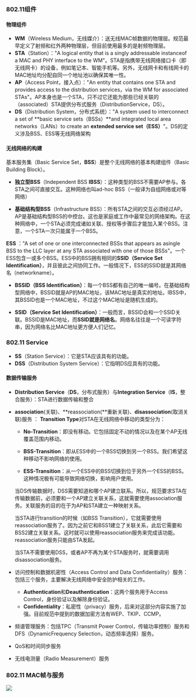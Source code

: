 ### 802.11组件

#### 物理组件

- **WM**（Wireless Medium，无线媒介）：送无线MAC帧数据的物理层。规范最早定义了射频和红外两种物理层，但目前使用最多的是射频物理层。
- **STA**（Station）："A logical entity that is a singly addressable instanceof a MAC and PHY interface to the WM"。STA是指携带无线网络接口卡（即无线网卡）的设备，例如笔记本、智能手机等。另外，无线网卡和有线网卡的MAC地址均分配自同一个地址池以确保其唯一性。
- **AP**（Access Point，接入点）："An entity that contains one STA and provides access to the distribution services，via the WM for associated STAs"。AP本身也是一个STA，只不过它还能为那些已经关联的（associated）STA提供分布式服务（DistributionService，DS）。
- **DS**（Distribution System，分布式系统）："A system used to interconnect a set of **basic service sets（BSSs）**and integrated local area networks（LANs）to create an **extended service set（ESS）**"。DS的定义涉及BSS、ESS等无线网络架构

#### 无线网络的构建

基本服务集（Basic Service Set，**BSS**）是整个无线网络的基本构建组件（Basic Building Block）。

- **独立型BSS**（Independent BSS  **IBSS**）：这种类型的BSS不需要AP参与。各STA之间可直接交互。这种网络也叫ad-hoc BSS（一般译为自组网络或对等网络）

- **基础结构型BSS**（Infrastructure BSS）：所有STA之间的交互必须经过AP。AP是基础结构型BSS的中控台。这也是家庭或工作中最常见的网络架构。在这种网络中，一个STA必须完成诸如关联、授权等步骤后才能加入某个BSS。注意，一个STA一次只能属于一个BSS。

**ESS** ："A set of one or one interconnected BSSs that appears as asingle BSS to the LLC layer at any STA associated with one of those BSSs"。一个ESS包含一或多个BSS。ESS中的BSS拥有相同的**SSID（Service Set Identification）**，并且彼此之间协同工作。一般情况下，ESS的SSID就是其网络名（networkname）。

- **BSSID（BSS Identification）**：每一个BSS都有自己的唯一编号。在基础结构型网络中，BSSID就是AP的MAC地址，该MAC地址是真实的地址。IBSS中，其BSSID也是一个MAC地址，不过这个MAC地址是随机生成的。

- **SSID（Service Set Identification）**：一般而言，BSSID会和一个SSID关联。BSSID是MAC地址，而**SSID就是网络名**。网络名往往是一个可读字符串，因为网络名比MAC地址更方便人们记忆。

### 802.11 Service

- **SS**（Station Service）：它是STA应该具有的功能。
- **DSS**（Distribution System Service）：它指明DS应具有的功能。

#### 数据传输服务

- **Distribution Service**（**DS**，分布式服务）与**Integration Service**（**IS**，整合服务）：STA进行数据传输和整合

- **association**(关联)、**reassociation(**重新关联)、**disassociation**(取消关联)服务 ： **Transition Type**对STA在无线网络中移动的类型分为：
  
  - **No-Transition**：即没有移动。它包括固定不动的情况以及在某个AP无线覆盖范围内移动。
  
  - **BSS-Transition**：即从ESS中的一个BSS切换到另一个BSS。我们希望这种移动不影响网络的使用。
  
  - **ESS-Transition**：从一个ESS中的BSS切换到位于另外一个ESS的BSS。这种情况极有可能导致网络切换，影响用户使用。

   当DS传输数据时，DSS需要知道和哪个AP建立联系。所以，规范要求STA在传输数据前，必须要和一个AP建立关联关系，这就需要使用association服务。关联服务的目的在于为AP和STA建立一种映射关系。
  
   当STA进行transition的时候（如BSS Transition），它就需要使用reassociation服务了。因为之前它和BSS1建立了关联关系，此后它需要和BSS2建立关联关系。这时就可以使用reassociation服务来完成该功能。reassociation服务只能由STA发起。
  
   当STA不需要使用DSS，或者AP不再为某个STA服务时，就需要调用disassociation服务。
  
- 访问控制和数据机密性（Access Control and Data Confidentiality）服务：包括三个服务，主要解决无线网络中安全防护相关的工作。
  
  - **Authentication**和**Deauthentication**：这两个服务用于Access Control，身份验证以及解除身份验证。
  - **Confidentiality**：私密性（privacy）服务，后来对这部分内容实施了加强。目前规范中提到的数据加密方法有WEP、TKIP、CCMP。
  
- 频谱管理服务：包括TPC（Transmit Power Control，传输功率控制）服务和DFS（DynamicFrequency Selection，动态频率选择）服务。

- QoS和时间同步服务

- 无线电测量（Radio Measurement）服务

### 802.11 MAC帧与服务

<img src="../../../source/images/802.11_mac.png"  style="zoom:100%;" />